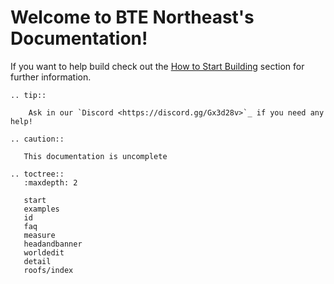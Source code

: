 # Welcome to BTE Northeast's Documentation!

If you want to help build check out the [How to Start Building](start) section for further information.

```eval_rst
.. tip:: 
    
    Ask in our `Discord <https://discord.gg/Gx3d28v>`_ if you need any help!

```

```eval_rst
.. caution::

   This documentation is uncomplete

```

```eval_rst
.. toctree::
   :maxdepth: 2

   start
   examples
   id
   faq
   measure
   headandbanner
   worldedit
   detail
   roofs/index
```